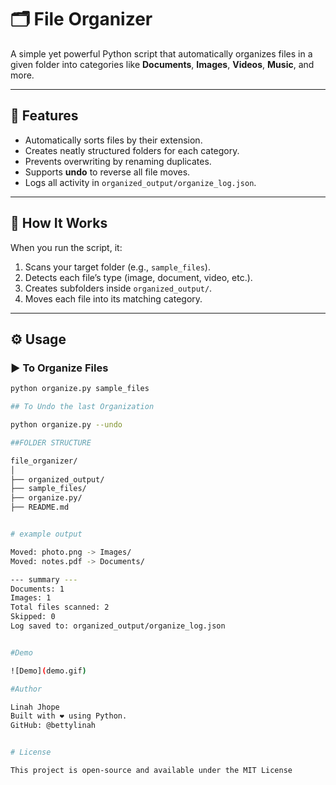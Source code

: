 # 🗂️ File Organizer

A simple yet powerful Python script that automatically organizes files in a given folder into categories like **Documents**, **Images**, **Videos**, **Music**, and more.

---

## 🚀 Features
- Automatically sorts files by their extension.
- Creates neatly structured folders for each category.
- Prevents overwriting by renaming duplicates.
- Supports **undo** to reverse all file moves.
- Logs all activity in `organized_output/organize_log.json`.

---

## 🧠 How It Works
When you run the script, it:
1. Scans your target folder (e.g., `sample_files`).
2. Detects each file’s type (image, document, video, etc.).
3. Creates subfolders inside `organized_output/`.
4. Moves each file into its matching category.

---

## ⚙️ Usage

### ▶️ To Organize Files
```bash
python organize.py sample_files

## To Undo the last Organization

python organize.py --undo

##FOLDER STRUCTURE

file_organizer/
│
├── organized_output/
├── sample_files/
├── organize.py/
├── README.md


# example output

Moved: photo.png -> Images/
Moved: notes.pdf -> Documents/

--- summary ---
Documents: 1
Images: 1
Total files scanned: 2
Skipped: 0
Log saved to: organized_output/organize_log.json


#Demo

![Demo](demo.gif)

#Author

Linah Jhope
Built with ❤️ using Python.
GitHub: @bettylinah


# License

This project is open-source and available under the MIT License

